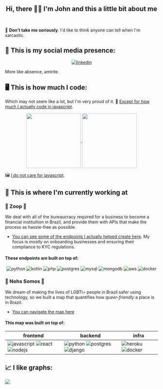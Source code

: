<div align="center">
  <h2>Hi, there 🏳️‍🌈 I'm John and this a little bit about me</h2>
</div>
<br/>

🥇 **Don't take me seriously**. I'd like to think anyone can tell when I'm sarcastic.


## 🔖 This is my social media presence:

<div align="center">  
  <a href="https://www.linkedin.com/in/joaocurcio" target="_blank">
   <img alt="linkedin" src="https://img.shields.io/badge/LinkedIn-0077B5?style=for-the-badge&logo=linkedin&logoColor=white">
  </a>
</div>

More like absence, amirite.

## 🖥️ This is how much I code: 

Which may not seem like a lot, but I'm very proud of it. 💙 [Except for how much I actually code in javascript](https://github-readme-stats.vercel.app/api/top-langs/?username=johncurcio&hide=css,html,clojure&layout=compact&theme=synthwave). 

<div align="center">
  <a href="https://github.com/johncurcio">
    <img height="180em" align="center" src="https://github-readme-stats.vercel.app/api?username=johncurcio&count_private=true&show_icons=true&include_all_commits=true&theme=synthwave" />
  </a>
  <a href="https://github.com/johncurcio">
    <img height="180em" align="center" src="https://github-readme-stats.vercel.app/api/top-langs/?username=johncurcio&hide=css,html,javascript,clojure&layout=compact&theme=synthwave" />
  </a>
</div>
 <p></p>



🖼️ [I do not care for javascript](https://raw.githubusercontent.com/johncurcio/images/master/meme.jpg).

  
## 💼 This is where I'm currently working at

### 🧡 Zoop 🧡 

We deal with all of the bureaucracy required for a business to become a financial instituition in Brazil, and provide them with APIs that make the process as hassle-free as possible.

- [You can see some of the endpoints I actually helped create here](https://docs.zoop.co/v2-banking/reference/post_v2-marketplaces-marketplace-id-banking-accreditation-holders
). My focus is mostly on onboarding businesses and ensuring their compliance to KYC regulations. 

#### These endpoints are built on top of:

<div align="center">
 <img alt="python" src="https://img.shields.io/badge/Python-14354C?style=for-the-badge&logo=python&logoColor=white">
 <img alt="kotlin" src="https://img.shields.io/badge/Kotlin-0095D5?style=for-the-badge&logo=python&logoColor=white">
 <img alt="php" src="https://img.shields.io/badge/PHP-777BB4?style=for-the-badge&logo=php&logoColor=white">
 <img alt="postgres" src="https://img.shields.io/badge/PostgreSQL-316192?style=for-the-badge&logo=python&logoColor=white">
 <img alt="mysql" src="https://img.shields.io/badge/MySQL-005C84?style=for-the-badge&logo=mysql&logoColor=white">
 <img alt="mongodb" src="https://img.shields.io/badge/MongoDB-4EA94B?style=for-the-badge&logo=python&logoColor=white">
 <img alt="aws" src="https://img.shields.io/badge/Amazon_AWS-232F3E?style=for-the-badge&logo=python&logoColor=white">
 <img alt="docker" src="https://img.shields.io/badge/Docker-2CA5E0?style=for-the-badge&logo=docker&logoColor=white">
</div>

### 🌈 Nohs Somos 🌈

We dream of making the lives of LGBTI+ people in Brazil safer using technology, so we built a map that quantifies how *queer-friendly* a place is in Brazil.

- [You can navigate the map here](https://mapalgbti.nohssomos.com.br/)

#### This map was built on top of:

<div align="center">
  <table>
    <thead>
      <th>frontend</th>
      <th>backend</th>
      <th>infra</th>
    </thead>
    <tbody>
      <tr>
        <td>
         <img alt="javascript" src="https://img.shields.io/badge/JavaScript-323330?style=for-the-badge&logo=javascript&logoColor=F7DF1E">
         <img alt="react" src="https://img.shields.io/badge/React-20232A?style=for-the-badge&logo=react&logoColor=61DAFB">
         <img alt="nodejs" src="https://img.shields.io/badge/Node.js-43853D?style=for-the-badge&logo=node.js&logoColor=white">
        </td>
        <td>
         <img alt="python" src="https://img.shields.io/badge/Python-14354C?style=for-the-badge&logo=python&logoColor=white">
         <img alt="postgres" src="https://img.shields.io/badge/PostgreSQL-316192?style=for-the-badge&logo=python&logoColor=white">
         <img alt="django" src="https://img.shields.io/badge/Django-092E20?style=for-the-badge&logo=django&logoColor=whitee">
        </td>
        <td>
         <img alt="heroku" src="https://img.shields.io/badge/Heroku-430098?style=for-the-badge&logo=heroku&logoColor=white">
         <img alt="docker" src="https://img.shields.io/badge/Docker-2CA5E0?style=for-the-badge&logo=docker&logoColor=white">
        </td>
      </tr>
    </tbody>
  </table>
</div>


## 📈 I like graphs:

<img align="center" src="https://github-profile-summary-cards.vercel.app/api/cards/profile-details?username=johncurcio&theme=dracula" />
